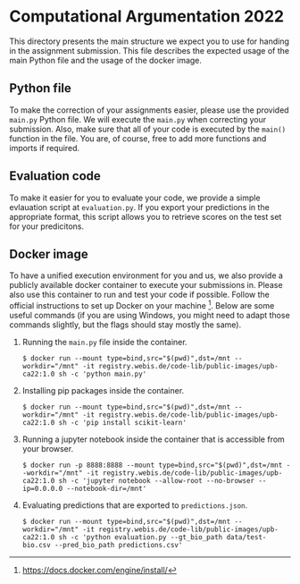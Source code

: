 Computational Argumentation 2022
================================================


This directory presents the main structure we expect you to use for handing in the assignment submission. This file describes the expected usage of the main Python file and the usage of the docker image.


## Python file
To make the correction of your assignments easier, please use the provided `main.py` Python file. We will execute the `main.py` when correcting your submission. Also, make sure that all of your code is executed by the `main()` function in the file. You are, of course, free to add more functions and imports if required.


## Evaluation code
To make it easier for you to evaluate your code, we provide a simple evlauation script at `evaluation.py`. If you export your predictions in the appropriate format, this script allows you to retrieve scores on the test set for your predicitons.


## Docker image
To have a unified execution environment for you and us, we also provide a publicly available docker container to execute your submissions in. Please also use this container to run and test your code if possible. Follow the official instructions to set up Docker on your machine [^1]. Below are some useful commands (if you are using Windows, you might need to adapt those commands slightly, but the flags should stay mostly the same).

1. Running the `main.py` file inside the container.
    ```shell
    $ docker run --mount type=bind,src="$(pwd)",dst=/mnt --workdir="/mnt" -it registry.webis.de/code-lib/public-images/upb-ca22:1.0 sh -c 'python main.py'
    ```
2. Installing pip packages inside the container.
    ```shell
    $ docker run --mount type=bind,src="$(pwd)",dst=/mnt --workdir="/mnt" -it registry.webis.de/code-lib/public-images/upb-ca22:1.0 sh -c 'pip install scikit-learn'
    ```
3. Running a jupyter notebook inside the container that is accessible from your browser.
    ```shell
    $ docker run -p 8888:8888 --mount type=bind,src="$(pwd)",dst=/mnt --workdir="/mnt" -it registry.webis.de/code-lib/public-images/upb-ca22:1.0 sh -c 'jupyter notebook --allow-root --no-browser --ip=0.0.0.0 --notebook-dir=/mnt'
    ```
4. Evaluating predictions that are exported to `predictions.json`.
    ```shell
    $ docker run --mount type=bind,src="$(pwd)",dst=/mnt --workdir="/mnt" -it registry.webis.de/code-lib/public-images/upb-ca22:1.0 sh -c 'python evaluation.py --gt_bio_path data/test-bio.csv --pred_bio_path predictions.csv'
    ```



[^1]: https://docs.docker.com/engine/install/
